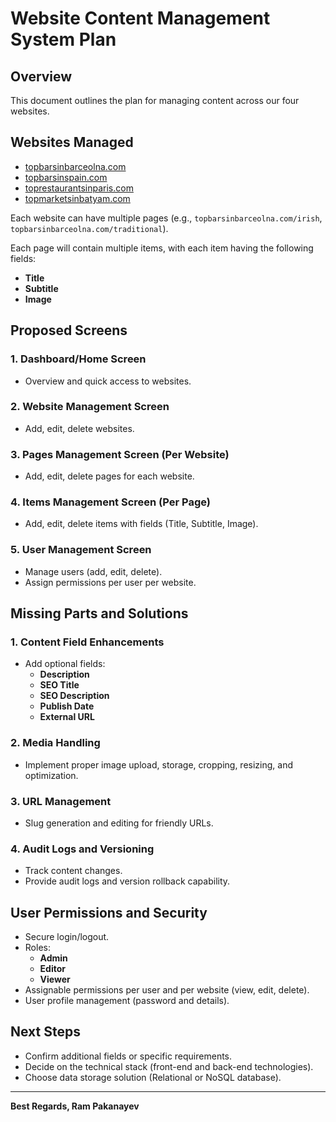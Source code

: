 # Website Content Management System Plan

## Overview

This document outlines the plan for managing content across our four websites.

## Websites Managed

- [topbarsinbarceolna.com](#)
- [topbarsinspain.com](#)
- [toprestaurantsinparis.com](#)
- [topmarketsinbatyam.com](#)

Each website can have multiple pages (e.g., `topbarsinbarceolna.com/irish`, `topbarsinbarceolna.com/traditional`).

Each page will contain multiple items, with each item having the following fields:

- **Title**
- **Subtitle**
- **Image**

## Proposed Screens

### 1. Dashboard/Home Screen
- Overview and quick access to websites.

### 2. Website Management Screen
- Add, edit, delete websites.

### 3. Pages Management Screen (Per Website)
- Add, edit, delete pages for each website.

### 4. Items Management Screen (Per Page)
- Add, edit, delete items with fields (Title, Subtitle, Image).

### 5. User Management Screen
- Manage users (add, edit, delete).
- Assign permissions per user per website.

## Missing Parts and Solutions

### 1. Content Field Enhancements
- Add optional fields:
  - **Description**
  - **SEO Title**
  - **SEO Description**
  - **Publish Date**
  - **External URL**

### 2. Media Handling
- Implement proper image upload, storage, cropping, resizing, and optimization.

### 3. URL Management
- Slug generation and editing for friendly URLs.

### 4. Audit Logs and Versioning
- Track content changes.
- Provide audit logs and version rollback capability.

## User Permissions and Security

- Secure login/logout.
- Roles:
  - **Admin**
  - **Editor**
  - **Viewer**
- Assignable permissions per user and per website (view, edit, delete).
- User profile management (password and details).

## Next Steps

- Confirm additional fields or specific requirements.
- Decide on the technical stack (front-end and back-end technologies).
- Choose data storage solution (Relational or NoSQL database).

---

**Best Regards, Ram Pakanayev**  

